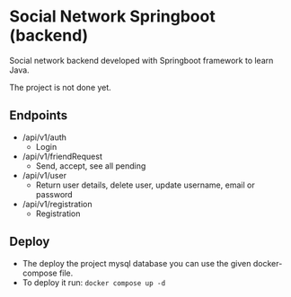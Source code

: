 # Social Network Springboot (backend)

Social network backend developed with Springboot framework to learn Java. 

The project is not done yet.

## Endpoints
- /api/v1/auth
   - Login 
- /api/v1/friendRequest 
   - Send, accept, see all pending
- /api/v1/user 
  - Return user details, delete user, update username, email or password
- /api/v1/registration
  - Registration

## Deploy
- The deploy the project mysql database you can use the given docker-compose file.
- To deploy it run: ``` docker compose up -d ```
